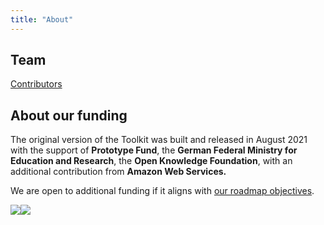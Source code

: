 ```yaml
---
title: "About"
---
```


## Team

[Contributors](https://github.com/digitalevidencetoolkit/deptoolkit/graphs/contributors)

## About our funding

The original version of the Toolkit was built and released in August 2021 with the support of **Prototype Fund**, the **German Federal Ministry for Education and Research**, the **Open Knowledge Foundation**, with an additional contribution from **Amazon Web Services.**

We are open to additional funding if it aligns with [our roadmap objectives](https://github.com/orgs/digitalevidencetoolkit/projects/3).

<div class="flex"><img src="https://prototypefund.de/wp-content/uploads/2016/07/logo-bmbf.svg"><img src="https://prototypefund.de/wp-content/uploads/2016/07/logo-okfn.svg"></div>
